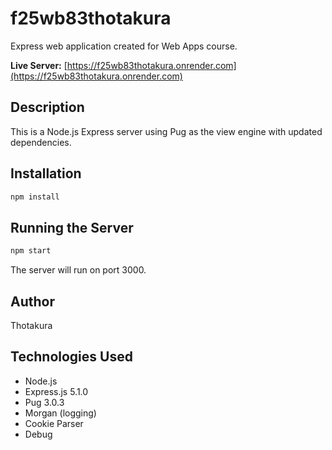 # f25wb83thotakura

Express web application created for Web Apps course.

**Live Server:** [https://f25wb83thotakura.onrender.com](https://f25wb83thotakura.onrender.com)

## Description
This is a Node.js Express server using Pug as the view engine with updated dependencies.

## Installation
```bash
npm install
```

## Running the Server
```bash
npm start
```

The server will run on port 3000.

## Author
Thotakura

## Technologies Used
- Node.js
- Express.js 5.1.0
- Pug 3.0.3
- Morgan (logging)
- Cookie Parser
- Debug
